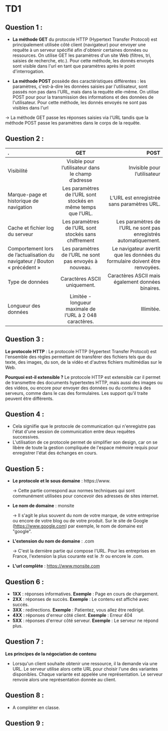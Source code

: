# TD1

## Question 1 : 

- **La méthode GET** du protocole HTTP (Hypertext Transfer Protocol) est principalement utilisée côté client (navigateur) pour envoyer une requête à un serveur spécifié afin d'obtenir certaines données ou ressources. On utilise GET les paramètres d'un site Web (filtres, tri, saisies de recherche, etc.). Pour cette méthode, les donnés envoyés sont visible dans l'url en tant que paramètres après le point d'interrogation.
  
- **La méthode POST** possède des caractéristiques différentes : les paramètres, c'est-à-dire les données saisies par l'utilisateur, sont passés non pas dans l'URL, mais dans la requête elle-même. On utilise POST pour pour la transmission des informations et des données de l'utilisateur. Pour cette méthode, les donnés envoyés ne sont pas visibles dans l'url

-> La méthode GET passe les réponses saisies via l'URL tandis que la méthode POST passe les paramètres dans le corps de la requête.

## Question 2 : 

| .  | GET          | POST |
| :--------------- |:---------------:| -----:|
| Visibilité		  |   Visible pour l’utilisateur dans le champ d’adresse	        |  Invisible pour l’utilisateur |
| Marque-page et historique de navigation	  |   Les paramètres de l’URL sont stockés en même temps que l’URL.	        |  L’URL est enregistrée sans paramètres URL.|
| Cache et fichier log du serveur	  | Les paramètres de l’URL sont stockés sans chiffrement             |   Les paramètres de l’URL ne sont pas enregistrés automatiquement.|
| Comportement lors de l’actualisation du navigateur / Bouton « précédent »  | Les paramètres de l’URL ne sont pas envoyés à nouveau.         |    Le navigateur avertit que les données du formulaire doivent être renvoyées.|
| Type de données	  | Caractères ASCII uniquement.	          |    Caractères ASCII mais également données binaires. |
| Longueur des données	  | 	Limitée - longueur maximale de l’URL à 2 048 caractères.          |   	Illimitée.|

## Question 3 :

**Le protocole HTTP** : Le protocole HTTP (Hypertext Transfer Protocol) est l'ensemble des règles permettant de transférer des fichiers tels que du texte, des images, du son, de la vidéo et d'autres fichiers multimédias sur le Web. 

**Pourquoi est-il extensible ?** Le protocole HTTP est extensible car il permet de transmettre des documents hypertextes HTTP, mais aussi des images ou des vidéos, ou encore pour envoyer des données ou du contenu à des serveurs, comme dans le cas des formulaires. Les support qu'il traite peuvent être différents.

## Question 4 : 

- Cela signiifie que le protocole de communication qui n'enregistre pas l'état d'une session de communication entre deux requêtes successives.
- L'utilisation de ce protocole permet de simplifier son design, car on se libère de toute la gestion compliquée de l'espace mémoire requis pour enregistrer l'état des échanges en cours.

## Question 5 : 

- **Le protocole et le sous domaine** : https://www.

  -> Cette partie correspond aux normes techniques qui sont communément utilisées pour concevoir des adresses de sites internet.
  
- **Le nom de domaine** : monsite

  -> Il s'agit le plus souvent du nom de votre marque, de votre entreprise ou encore de votre blog ou de votre produit. Sur le site de Google (https://www.google.com) par exemple, le nom de domaine est "google".

- **L'extension du nom de domaine** : .com

  -> C'est la dernière partie qui compose l'URL. Pour les entreprises en France, l'extension la plus courante est le .fr ou encore le .com.
- **L'url complète** : https://www.monsite.com


## Question 6 : 

- **1XX** : réponses informatives. __Exemple__ : Page en cours de chargement.
- **2XX** : réponses de succès. __Exemple__ : Le contenu est affiché avec succés.
- **3XX** : redirections. __Exemple__ : Patientez, vous allez être redirigé.
- **4XX** : réponses d'erreur côté client. __Exemple__ : Erreur 404
- **5XX** : réponses d'erreur côté serveur. __Exemple__ : Le serveur ne répond plus.


## Question 7 : 

**Les principes de la négociation de contenu**

- Lorsqu'un client souhaite obtenir une ressource, il la demande via une URL. Le serveur utilise alors cette URL pour choisir l'une des variantes disponibles. Chaque variante est appelée une représentation. Le serveur renvoie alors une représentation donnée au client.

## Question 8 :

- A compléter en classe.

## Question 9 : 
